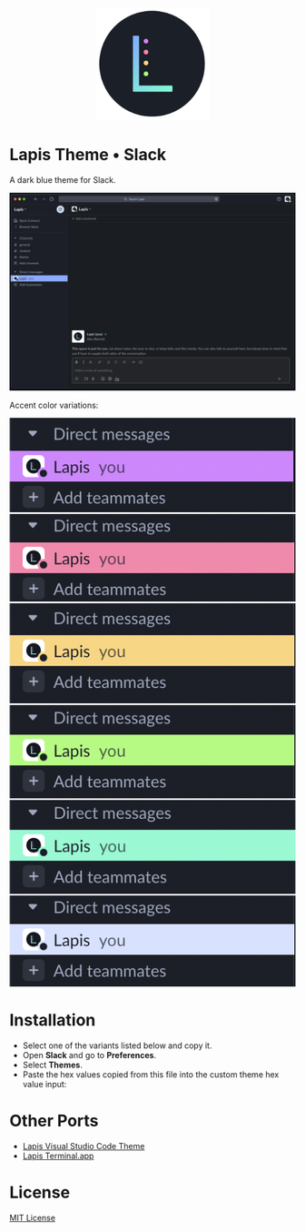 <p align="center"><img style="width: 200px" src="https://raw.githubusercontent.com/aslbarnett/lapis-theme-slack/main/images/logo.png"/></p>

# Lapis Theme • Slack

A dark blue theme for Slack.

![Screenshot](https://raw.githubusercontent.com/aslbarnett/lapis-theme-slack/main/images/lapis-slack.png)

Accent color variations:

![Screenshot](https://raw.githubusercontent.com/aslbarnett/lapis-theme-slack/main/images/amethyst-variant.png)
![Screenshot](https://raw.githubusercontent.com/aslbarnett/lapis-theme-slack/main/images/ruby-variant.png)
![Screenshot](https://raw.githubusercontent.com/aslbarnett/lapis-theme-slack/main/images/amber-variant.png)
![Screenshot](https://raw.githubusercontent.com/aslbarnett/lapis-theme-slack/main/images/peridot-variant.png)
![Screenshot](https://raw.githubusercontent.com/aslbarnett/lapis-theme-slack/main/images/aquamarine-variant.png)
![Screenshot](https://raw.githubusercontent.com/aslbarnett/lapis-theme-slack/main/images/quartz-variant.png)

# Installation

- Select one of the variants listed below and copy it.
- Open **Slack** and go to **Preferences**.
- Select **Themes**.
- Paste the hex values copied from this file into the custom theme hex value input:



# Other Ports

- [Lapis Visual Studio Code Theme](https://marketplace.visualstudio.com/items?itemName=AlexBarnett.lapis-vscode)
- [Lapis Terminal.app](https://github.com/aslbarnett/lapis-theme-terminal-app)

# License

[MIT License](./LICENSE)